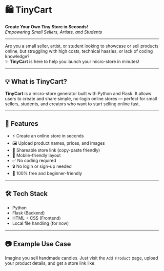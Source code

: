 # 🛍️ TinyCart

**Create Your Own Tiny Store in Seconds!**  
*Empowering Small Sellers, Artists, and Students*

---

Are you a small seller, artist, or student looking to showcase or sell products online, but struggling with high costs, technical hassles, or lack of coding knowledge?  
✨ **TinyCart** is here to help you launch your micro-store in minutes!

---

## 💡 What is TinyCart?

**TinyCart** is a micro-store generator built with Python and Flask. It allows users to create and share simple, no-login online stores — perfect for small sellers, students, and creators who want to start selling online fast.

---

## 🚀 Features

- ⚡ Create an online store in seconds
- 🖼️ Upload product names, prices, and images
- 🔗 Shareable store link (copy-paste friendly)
- 📱 Mobile-friendly layout
- ✅ No coding required
- 🔒 No login or sign-up needed
- 💸 100% free and beginner-friendly

---

## 🛠️ Tech Stack

- Python
- Flask (Backend)
- HTML + CSS (Frontend)
- Local file handling (for now)

---

## 📷 Example Use Case

Imagine you sell handmade candles. Just visit the `Add Product` page, upload your product details, and get a store link like:

